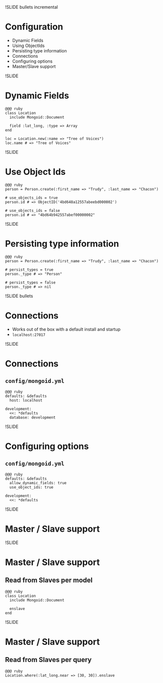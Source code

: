 !SLIDE bullets incremental

# Configuration

* Dynamic Fields
* Using ObjectIds
* Persisting type information
* Connections
* Configuring options
* Master/Slave support

!SLIDE

# Dynamic Fields

    @@@ ruby
    class Location
      include Mongoid::Document

      field :lat_long, :type => Array
    end

    loc = Location.new(:name => "Tree of Voices")
    loc.name # => "Tree of Voices"

!SLIDE

# Use Object Ids

    @@@ ruby
    person = Person.create(:first_name => "Trudy", :last_name => "Chacon")

    # use_objects_ids = true
    person.id # => ObjectID('4bd648a12557abeebd000002')

    # use_objects_ids = false
    person.id # => "4bd64b942557abef00000002"

!SLIDE

# Persisting type information

    @@@ ruby
    person = Person.create(:first_name => "Trudy", :last_name => "Chacon")

    # persist_types = true
    person._type # => "Person"

    # persist_types = false
    person._type # => nil

!SLIDE bullets

# Connections

* Works out of the box with a default install and startup
* `localhost:27017`

!SLIDE

# Connections

## `config/mongoid.yml`

    @@@ ruby
    defaults: &defaults
      host: localhost

    development:
      <<: *defaults
      database: development

!SLIDE

# Configuring options

## `config/mongoid.yml`

    @@@ ruby
    defaults: &defaults
      allow_dynamic_fields: true
      use_object_ids: true

    development:
      <<: *defaults

!SLIDE

# Master / Slave support

!SLIDE

# Master / Slave support

## Read from Slaves per model

    @@@ ruby
    class Location
      include Mongoid::Document

      enslave
    end

!SLIDE

# Master / Slave support

## Read from Slaves per query

    @@@ ruby
    Location.where(:lat_long.near => [30, 30]).enslave

